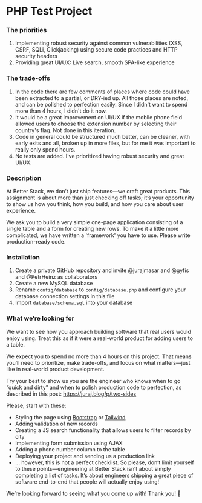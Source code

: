 # PHP Test Project

### The priorities
1. Implementing robust security against common vulnerabilities (XSS, CSRF, SQLi, Clickjacking) using secure code practices and HTTP security headers 
2. Providing great UI/UX: Live search, smooth SPA-like experience

### The trade-offs
1. In the code there are few comments of places where code could have been extracted to a partial, or DRY-ied up. All those places are noted, and can be polished to perfection easily. Since I didn't want to spend more than 4 hours, I didn't do it now.
2. It would be a great improvement on UI/UX if the mobile phone field allowed users to choose the extension number by selecting their country's flag. Not done in this iteration.
3. Code in general could be structured much better, can be cleaner, with early exits and all, broken up in more files, but for me it was important to really only spend hours.
4. No tests are added. I've prioritized having robust security and great UI/UX.

### Description
At Better Stack, we don’t just ship features—we craft great products. This assignment is about more than just checking off tasks; it’s your opportunity to show us how you think, how you build, and how you care about user experience.

We ask you to build a very simple one-page application consisting of a single table and a form for creating new rows. To make it a little more complicated, we have written a 'framework' you have to use. Please write production-ready code.


### Installation
1. Create a private GitHub repository and invite @jurajmasar and @gyfis and @PetrHeinz as collaborators
2. Create a new MySQL database
3. Rename `config/database` to `config/database.php` and configure your database connection settings in this file
4. Import `database/schema.sql` into your database

### What we’re looking for
We want to see how you approach building software that real users would enjoy using. Treat this as if it were a real-world product for adding users to a table. 

We expect you to spend no more than 4 hours on this project. That means you’ll need to prioritize, make trade-offs, and focus on what matters—just like in real-world product development. 

Try your best to show us you are the engineer who knows when to go “quick and dirty” and when to polish production code to perfection, as described in this post: https://juraj.blog/p/two-sides

Please, start with these:
  * Styling the page using [Bootstrap](http://getbootstrap.com/) or [Tailwind](https://tailwindcss.com/)
  * Adding validation of new records
  * Creating a JS search functionality that allows users to filter records by city
  * Implementing form submission using AJAX
  * Adding a phone number column to the table
  * Deploying your project and sending us a production link
  * … however, this is not a perfect checklist. So please, don’t limit yourself to these points—engineering at Better Stack isn’t about simply completing a list of tasks. It’s about engineers shipping a great piece of software end-to-end that people will actually enjoy using!

We’re looking forward to seeing what you come up with!
Thank you! 🙏
